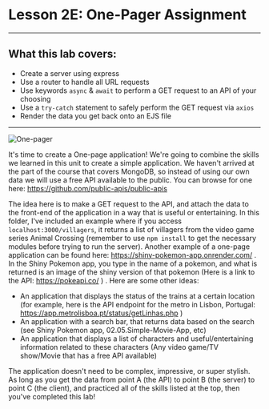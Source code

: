 # Lesson 2E: One-Pager Assignment

---

## What this lab covers:

- Create a server using express
- Use a router to handle all URL requests
- Use keywords `async` & `await` to perform a GET request to an API of your choosing
- Use a `try-catch` statement to safely perform the GET request via `axios`
- Render the data you get back onto an EJS file

---

![One-pager](https://i.imgur.com/GFJ3A1I.png)

It's time to create a One-page application! We're going to combine the skills we learned in this unit to create a simple application. We haven't arrived at the part of the course that covers MongoDB, so instead of using our own data we will use a free API available to the public. You can browse for one here: https://github.com/public-apis/public-apis

The idea here is to make a GET request to the API, and attach the data to the front-end of the application in a way that is useful or entertaining. In this folder, I've included an example where if you access `localhost:3000/villagers`, it returns a list of villagers from the video game series Animal Crossing (remember to use `npm install` to get the necessary modules before trying to run the server). Another example of a one-page application can be found here: https://shiny-pokemon-app.onrender.com/ . In the Shiny Pokemon app, you type in the name of a pokemon, and what is returned is an image of the shiny version of that pokemon (Here is a link to the API: https://pokeapi.co/ ) . Here are some other ideas:

- An application that displays the status of the trains at a certain location (for example, here is the API endpoint for the metro in Lisbon, Portugal: https://app.metrolisboa.pt/status/getLinhas.php )
- An application with a search bar, that returns data based on the search (see Shiny Pokemon app, 02.05.Simple-Movie-App, etc)
- An application that displays a list of characters and useful/entertaining information related to these characters (Any video game/TV show/Movie that has a free API available)

The application doesn't need to be complex, impressive, or super stylish. As long as you get the data from point A (the API) to point B (the server) to point C (the client), and practiced all of the skills listed at the top, then you've completed this lab!
